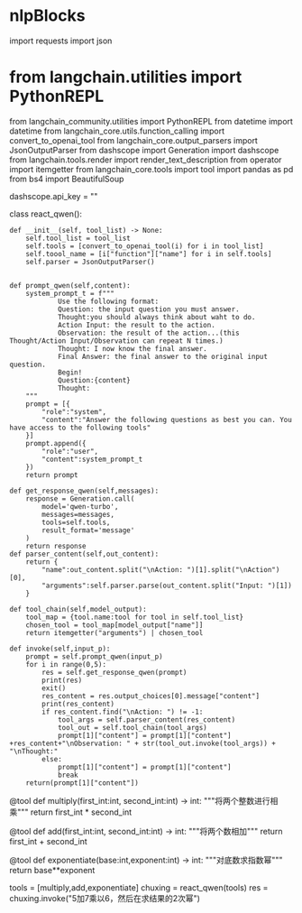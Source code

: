 # nlpBlocks

import requests
import json
# from langchain.utilities import PythonREPL
from langchain_community.utilities import PythonREPL
from datetime import datetime
from langchain_core.utils.function_calling import convert_to_openai_tool
from langchain_core.output_parsers import JsonOutputParser
from dashscope import Generation
import dashscope
from langchain.tools.render import render_text_description
from operator import itemgetter
from langchain_core.tools import tool
import pandas as pd
from bs4 import BeautifulSoup


dashscope.api_key = ""


class react_qwen():

    def __init__(self, tool_list) -> None:
        self.tool_list = tool_list
        self.tools = [convert_to_openai_tool(i) for i in tool_list]
        self.toool_name = [i["function"]["name"] for i in self.tools]
        self.parser = JsonOutputParser()


    def prompt_qwen(self,content):
        system_prompt_t = f"""
                Use the following format:
                Question: the input question you must answer.
                Thought:you should always think about waht to do.
                Action Input: the result to the action.
                Observation: the result of the action...(this Thought/Action Input/Observation can repeat N times.)
                Thought: I now know the final answer.
                Final Answer: the final answer to the original input question.
                Begin!
                Question:{content}
                Thought:
        """
        prompt = [{
            "role":"system",
            "content":"Answer the following questions as best you can. You have access to the following tools"
        }]
        prompt.append({
            "role":"user",
            "content":system_prompt_t
        })
        return prompt
    
    def get_response_qwen(self,messages):
        response = Generation.call(
            model='qwen-turbo',
            messages=messages,
            tools=self.tools,
            result_format='message'
        )
        return response
    def parser_content(self,out_content):
        return {
            "name":out_content.split("\nAction: ")[1].split("\nAction")[0],
            "arguments":self.parser.parse(out_content.split("Input: ")[1])
        }

    def tool_chain(self,model_output):
        tool_map = {tool.name:tool for tool in self.tool_list}
        chosen_tool = tool_map[model_output["name"]]
        return itemgetter("arguments") | chosen_tool
    
    def invoke(self,input_p):
        prompt = self.prompt_qwen(input_p)
        for i in range(0,5):
            res = self.get_response_qwen(prompt)
            print(res)
            exit()
            res_content = res.output_choices[0].message["content"]
            print(res_content)
            if res_content.find("\nAction: ") != -1:
                tool_args = self.parser_content(res_content)
                tool_out = self.tool_chain(tool_args)
                prompt[1]["content"] = prompt[1]["content"] +res_content+"\nObservation: " + str(tool_out.invoke(tool_args)) + "\nThought:"
            else:
                prompt[1]["content"] = prompt[1]["content"]
                break
        return(prompt[1]["content"])
    


@tool
def multiply(first_int:int, second_int:int) -> int:
    """将两个整数进行相乘"""
    return first_int * second_int

@tool
def add(first_int:int, second_int:int) -> int:
    """将两个数相加"""
    return first_int + second_int

@tool
def exponentiate(base:int,exponent:int) -> int:
    """对底数求指数幂"""
    return base**exponent

tools = [multiply,add,exponentiate]
chuxing =  react_qwen(tools)
res = chuxing.invoke("5加7乘以6，然后在求结果的2次幂")

